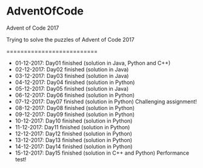 # AdventOfCode
Advent of Code 2017

Trying to solve the puzzles of Advent of Code 2017

==========================

* 01-12-2017: Day01 finished (solution in Java, Python and C++)
* 02-12-2017: Day02 finished (solution in Java)
* 03-12-2017: Day03 finished (solution in Java)
* 04-12-2017: Day04 finished (solution in Python)
* 05-12-2017: Day05 finished (solution in Java)
* 06-12-2017: Day06 finished (solution in Python)
* 07-12-2017: Day07 finished (solution in Python) Challenging assignment!
* 08-12-2017: Day08 finished (solution in Python)
* 09-12-2017: Day09 finished (solution in Python)
* 10-12-2017: Day10 finished (solution in Python)
* 11-12-2017: Day11 finished (solution in Python)
* 12-12-2017: Day12 finished (solution in Python)
* 13-12-2017: Day13 finished (solution in Python)
* 14-12-2017: Day14 finished (solution in Python)
* 15-12-2017: Day15 finished (solution in C++ and Python) Performance test!